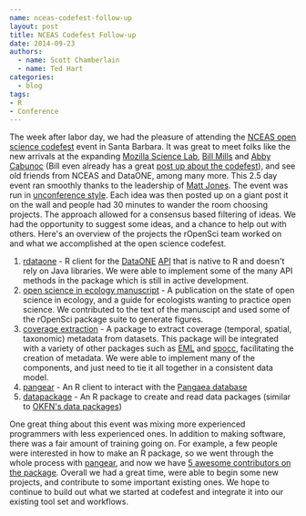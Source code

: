 ```yaml
---
name: nceas-codefest-follow-up
layout: post
title: NCEAS Codefest Follow-up
date: 2014-09-23
authors:
  - name: Scott Chamberlain
  - name: Ted Hart
categories:
  - blog
tags:
- R
- Conference
---
```


The week after labor day, we had the pleasure of attending the [NCEAS open science codefest](http://nceas.github.io/open-science-codefest/) event in Santa Barbara. It was great to meet folks like the new arrivals at the expanding [Mozilla Science Lab](http://mozillascience.org), [Bill Mills](https://twitter.com/billdoesphysics) and [Abby Cabunoc](https://twitter.com/abbycabs) (Bill even already has a great [post up about the codefest](http://mozillascience.org/worries-critical-mass/)), and see old friends from NCEAS and DataONE, among many more. This 2.5 day event ran smoothly thanks to the leadership of [Matt Jones](https://www.nceas.ucsb.edu/~jones/). The event was run in [unconference style](http://en.wikipedia.org/wiki/Unconference). Each idea was then posted up on a giant post it on the wall and people had  30 minutes to wander the room choosing projects. The approach allowed for a consensus based filtering of ideas. We had the opportunity to suggest some ideas, and a chance to help out with others. Here's an overview of the projects the rOpenSci team worked on and what we accomplished at the open science codefest.

1. [rdataone](https://github.com/dataoneorg/rdataone) - R client for the [DataONE](https://www.dataone.org/) [API](http://mule1.dataone.org/ArchitectureDocs-current/apis/) that is native to R and doesn't rely on Java libraries. We were able to implement some of the many API methods in the package which is still in active development.
2. [open science in ecology manuscript](https://etherpad.mozilla.org/osmanuscript) - A publication on the state of open science in ecology, and a guide for ecologists wanting to practice open science.  We contributed to the text of the manuscipt and used some of the rOpenSci package suite to generate figures.
3. [coverage extraction](https://github.com/ropensci/mdextract) - A package to extract coverage (temporal, spatial, taxonomic) metadata from datasets.  This package will be integrated with a variety of other packages such as [EML](https://github.com/ropensci/EML) and [spocc](https://github.com/ropensci/spocc), facilitating the creation of metadata. We were able to implement many of the components, and just need to tie it all together in a consistent data model.
4. [pangear](https://github.com/ropensci/pangaear) - An R client to interact with the [Pangaea database](http://www.pangaea.de/)
5. [datapackage](https://github.com/ropensci/datapackage) - An R package to create and read data packages (similar to [OKFN's data packages](http://data.okfn.org/doc/data-package))

One great thing about this event was mixing more experienced programmers with less experienced ones. In addition to making software, there was a fair amount of training going on. For example, a few people were interested in how to make an R package, so we went through the whole process with [pangear](https://github.com/ropensci/pangaear), and now we have [5 awesome contributors on the package](https://github.com/ropensci/pangaear/graphs/contributors). Overall we had a great time, were able to begin some new projects, and contribute to some important existing ones. We hope to continue to build out what we started at codefest and integrate it into our existing tool set and workflows.
